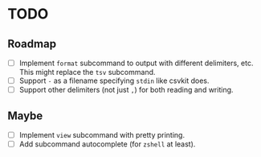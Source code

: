 # TODO

## Roadmap

- [ ] Implement `format` subcommand to output with different delimiters, etc. This might replace the `tsv` subcommand.
- [ ] Support `-` as a filename specifying `stdin` like csvkit does.
- [ ] Support other delimiters (not just `,`) for both reading and writing.

## Maybe

- [ ] Implement `view` subcommand with pretty printing.
- [ ] Add subcommand autocomplete (for `zshell` at least).